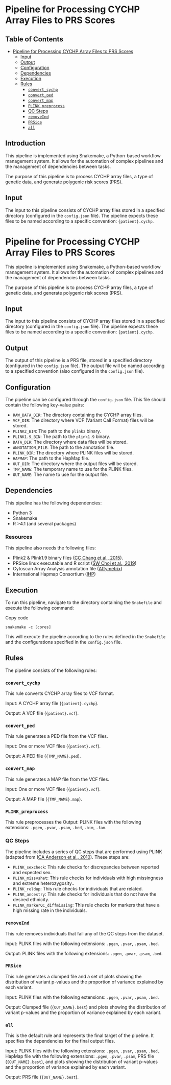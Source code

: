# Pipeline for Processing CYCHP Array Files to PRS Scores

## Table of Contents

-   [Pipeline for Processing CYCHP Array Files to PRS Scores](#pipeline-for-processing-cychp-array-files-to-prs-scores)
    -   [Input](#input)
    -   [Output](#output)
    -   [Configuration](#configuration)
    -   [Dependencies](#dependencies)
    -   [Execution](execution)
    -   [Rules](#rules)
        -   [`convert_cychp`](#convert_cychp)
        -   [`convert_ped`](#convert_ped)
        -   [`convert_map`](#convert_map)
        -   [`PLINK_preprocess`](#plink_preprocess)
        -   [QC Steps](#qc-steps)
        -   [`removeInd`](#removeind)
        -   [`PRSice`](#PRSice)
        -   [`all`](#all)

## Introduction

This pipeline is implemented using Snakemake, a Python-based workflow management system. It allows for the automation of complex pipelines and the management of dependencies between tasks.

The purpose of this pipeline is to process CYCHP array files, a type of genetic data, and generate polygenic risk scores (PRS).

## Input

The input to this pipeline consists of CYCHP array files stored in a specified directory (configured in the `config.json` file). The pipeline expects these files to be named according to a specific convention: `{patient}.cychp`.

# Pipeline for Processing CYCHP Array Files to PRS Scores

This pipeline is implemented using Snakemake, a Python-based workflow management system. It allows for the automation of complex pipelines and the management of dependencies between tasks.

The purpose of this pipeline is to process CYCHP array files, a type of genetic data, and generate polygenic risk scores (PRS).

## Input

The input to this pipeline consists of CYCHP array files stored in a specified directory (configured in the `config.json` file). The pipeline expects these files to be named according to a specific convention: `{patient}.cychp`.

## Output

The output of this pipeline is a PRS file, stored in a specified directory (configured in the `config.json` file). The output file will be named according to a specified convention (also configured in the `config.json` file).

## Configuration

The pipeline can be configured through the `config.json` file. This file should contain the following key-value pairs:

-   `RAW_DATA_DIR`: The directory containing the CYCHP array files.
-   `VCF_DIR`: The directory where VCF (Variant Call Format) files will be stored.
-   `PLINK2_BIN`: The path to the `plink2` binary.
-   `PLINK1.9_BIN`: The path to the `plink1.9` binary.
-   `DATA_DIR`: The directory where data files will be stored.
-   `ANNOTATION_FILE`: The path to the annotation file.
-   `PLINK_DIR`: The directory where PLINK files will be stored.
-   `HAPMAP`: The path to the HapMap file.
-   `OUT_DIR`: The directory where the output files will be stored.
-  `TMP_NAME`: The temporary name to use for the PLINK files.
-   `OUT_NAME`: The name to use for the output file.

## Dependencies

This pipeline has the following dependencies:

-   Python 3
-   Snakemake
-   R >4.1 (and several packages)
 

### Resources

This pipeline also needs the following files:

- Plink2 & Plink1.9 binary files ([CC Chang et al., 2015](https://academic.oup.com/gigascience/article/4/1/s13742-015-0047-8/2707533)).
- PRSice linux executable and R script ([SW Choi et al., 2019](https://academic.oup.com/gigascience/article/8/7/giz082/5532407))
- Cytoscan Array Analysis annotation file ([Affymetrix](https://www.affymetrix.com/api/downloads/na33/genotyping/))
-  International Hapmap Consortium ([IHP](https://www.genome.gov/10001688/international-hapmap-project)) 
 

## Execution

To run this pipeline, navigate to the directory containing the `Snakefile` and execute the following command:

Copy code

`snakemake -c [cores]` 

This will execute the pipeline according to the rules defined in the `Snakefile` and the configurations specified in the `config.json` file.

## Rules

The pipeline consists of the following rules:

### `convert_cychp`

This rule converts CYCHP array files to VCF format.

Input: A CYCHP array file (`{patient}.cychp`).

Output: A VCF file (`{patient}.vcf`).

### `convert_ped`

This rule generates a PED file from the VCF files.

Input: One or more VCF files (`{patient}.vcf`).

Output: A PED file (`{TMP_NAME}.ped`).

### `convert_map`

This rule generates a MAP file from the VCF files.

Input: One or more VCF files (`{patient}.vcf`).

Output: A MAP file (`{TMP_NAME}.map`).

### `PLINK_preprocess`

This rule preprocesses the
Output: PLINK files with the following extensions: `.pgen`, `.pvar`, `.psam`, `.bed`, `.bim`, `.fam`.

### QC Steps
The pipeline includes a series of QC steps that are performed using PLINK (adapted from ([CA Anderson et al., 2010](https://pubmed.ncbi.nlm.nih.gov/21085122/)). These steps are:

-   `PLINK_sexcheck`: This rule checks for discrepancies between reported and expected sex.
-   `PLINK_missvshet`: This rule checks for individuals with high missingness and extreme heterozygosity..
-   `PLINK_reldup`:  This rule checks for individuals that are related. 
-  `PLINK_ancestry`: This rule checks for individuals that do not have the desired ethnicity.
-  `PLINK_markerQC_diffmissing`: This rule checks for markers that have a high missing rate in the individuals. 

### `removeInd`

This rule removes individuals that fail any of the QC steps from the dataset.

Input: PLINK files with the following extensions: `.pgen`, `.pvar`, `.psam`, `.bed`.

Output: PLINK files with the following extensions: `.pgen`, `.pvar`, `.psam`, `.bed`.


### `PRSice`

This rule generates a clumped file and a set of plots showing the distribution of variant p-values and the proportion of variance explained by each variant.

Input: PLINK files with the following extensions: `.pgen`, `.pvar`, `.psam`, `.bed`.

Output: Clumped file (`{OUT_NAME}.best`) and plots showing the distribution of variant p-values and the proportion of variance explained by each variant.

### `all`

This is the default rule and represents the final target of the pipeline. It specifies the dependencies for the final output files.

Input: PLINK files with the following extensions: `.pgen`, `.pvar`, `.psam`, `.bed`, HapMap file with the following extensions: `.pgen`, `.pvar`, `.psam`, PRS file (`{OUT_NAME}.best`), and plots showing the distribution of variant p-values and the proportion of variance explained by each variant.

Output: PRS file (`{OUT_NAME}.best`).
